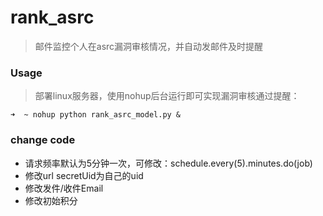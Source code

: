 # rank_asrc

> 邮件监控个人在asrc漏洞审核情况，并自动发邮件及时提醒

### Usage

> 部署linux服务器，使用nohup后台运行即可实现漏洞审核通过提醒：

```
➜  ~ nohup python rank_asrc_model.py &
```

### change code

 - 请求频率默认为5分钟一次，可修改：schedule.every(5).minutes.do(job)
 - 修改url secretUid为自己的uid
 - 修改发件/收件Email
 - 修改初始积分
